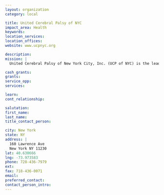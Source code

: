 ```yaml
---
layout: organization
category: local

title: United Cerebral Palsy of NYC
impact_area: Health
keywords: 
location_services: 
location_offices: 
website: www.ucpnyc.org

description: 
mission: |
  United Cerebral Palsy of New York City, Inc. (UCP of NYC) is the leading nonprofit agency in New York City providing direct services, technology and advocacy to children and adults with cerebral palsy and other disabilities. UCP of NYC offers a breadth of more than 75 comprehensive programs including medical, clinical, educational, technological, residential and rehabilitative services to over 14,000 New York City residents and families annually. Our services are delivered by a staff of more than 1,500 trained and dedicated individuals, including many employees who themselves have disabilities. 

cash_grants: 
grants: 
service_opp: 
services: 

learn: 
cont_relationship: 

salutation: 
first_name: 
last_name: 
title_contact_person: 

city: New York
state: NY
address: |
  160 Lawrence Ave  
  New York NY 11230
lat: 40.630666
lng: -73.973583
phone: 728-436-7979
ext: 
fax: 718-436-0071
email: 
preferred_contact: 
contact_person_intro: 
---
```

